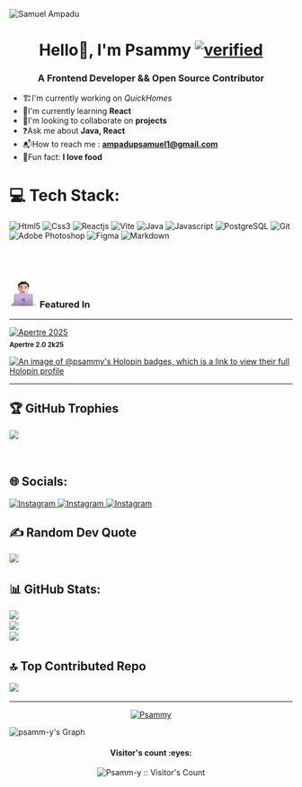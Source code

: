 <p align="center">

 ![Samuel Ampadu](https://github.com/user-attachments/assets/59f6b224-b084-4b4c-8a5d-e2ca11cd0bb5)

</p>
<h1 align="center" >
 Hello👋, I'm Psammy <a href="https://github.com/user-attachments/assets/42d8e26b-47b4-458c-8038-b3b9e68df68e">
    <img src="https://github.com/user-attachments/assets/42d8e26b-47b4-458c-8038-b3b9e68df68e" alt="verified" width="20">
</a>
</h1>

<h3 align="center">A Frontend Developer && Open Source Contributor</h3>

<!--<div align="center">
  <img src="https://profile-counter.glitch.me/psamm-y/count.svg" alt="Visitor Count"/>
</div>-->

- 🏗️I'm currently working on *QuickHomes* <br>
- 📖I'm currently learning **React**
- 🤝I'm looking to collaborate on **projects**
- ❓Ask me about **Java, React**
- 📬How to reach me : **ampadupsamuel1@gmail.com**
- 🥘Fun fact: **I love food** 


# 💻 Tech Stack:
<img src="https://github.com/user-attachments/assets/e41fe0fb-c90c-438c-9bcd-63c44dd079fb" alt="Html5" width="60" height="60" padding="10">
<img src="https://github.com/user-attachments/assets/17a5033a-67aa-4a1c-a5b8-9e7aad88a004" alt="Css3" width="60" height="60">
<img src="https://github.com/user-attachments/assets/539afd03-38b5-490a-bd1c-d2ecfea7d85d" alt="Reactjs" width="60" height="60">
<img src="https://github.com/user-attachments/assets/e32c8058-1a7f-42be-b004-84c28c997db7" alt="Vite" width="60" height="60">
<img src="https://github.com/user-attachments/assets/29e2f545-a009-4e7d-95d0-74e5cd702695" alt="Java" width="60" height="60">
<img src="https://github.com/user-attachments/assets/20522a0e-b342-4157-8cab-09cb891805fc" alt="Javascript" width="60" height="60">
<img src="https://github.com/user-attachments/assets/96238a01-9145-42b4-b234-49dec8215847" alt="PostgreSQL" width="60" height="60">
<img src="https://github.com/user-attachments/assets/78668209-f3e4-416c-97bf-49455e583dbf" alt="Git" width="60" height="60">
<img src="https://github.com/user-attachments/assets/ad86dcc5-9cf7-453e-aa69-9827bc2500d5" alt="Adobe Photoshop" width="60" height="60">
<img src="https://github.com/user-attachments/assets/b9d51015-c56e-447f-8d70-2af8a0ab895b" alt="Figma" width="60" height="60">
<img src="https://github.com/user-attachments/assets/ff821656-3de7-4d68-8ce8-ae611196d543" alt="Markdown" width="60" height="60">

###

<br clear="both">


## <h3> <img src="https://raw.githubusercontent.com/Tarikul-Islam-Anik/tarikul-islam-anik/main/assets/images/Man%20Technologist%20Light%20Skin%20Tone.png" width="50px"> Featured In</h3>
---

<tr>
<td align="center">
<a href="https://s2apertre.resourcio.in"><img src="https://s2apertre.resourcio.in/Logo_primary.svg" height="140px" width="180px" alt="Apertre 2025"></a> 
 <br> 
 <sub><b>Apertre 2.0 2k25</b></sub>
</td>
 
 [![An image of @psammy's Holopin badges, which is a link to view their full Holopin profile](https://holopin.me/psammy)](https://holopin.io/@psammy)

</tr>

---

## 🏆 GitHub Trophies
![](https://github-profile-trophy.vercel.app/?username=Psamm-y&theme=radical&no-frame=true&no-bg=false&margin-w=4)

<br clear="both">

## 🌐 Socials:
 <a href="https://www.instagram.com/psammmmmmy._/" target="_blank" text-decoration="none">
    <img src="https://github.com/user-attachments/assets/09c4b66d-bd88-4723-b78c-6c5ae463f237" alt="Instagram" width="50">
</a>
 <a href="https://www.linkedin.com/in/ampadu-samuel-810a13297/" target="_blank" text-decoration="none">
    <img src="https://github.com/user-attachments/assets/91bbb843-7ae6-42f1-9d38-2cb15b056796" alt="Instagram" width="50">
</a>

 <a href="https://stackoverflow.com/users/25106666/ampadu-psamuel" target="_blank" text-decoration="none">
    <img src="https://github.com/user-attachments/assets/52537bb4-4143-4617-ab5b-d1b63ad4084e" alt="Instagram" width="50">
</a>


## ✍️ Random Dev Quote
![](https://quotes-github-readme.vercel.app/api?type=horizontal&theme=tokyonight)

## 📊 GitHub Stats:
![](https://github-readme-stats.vercel.app/api?username=Psamm-y&theme=blue&hide_border=false&include_all_commits=false&count_private=false)<br/>
![](https://github-readme-stats.vercel.app/api/top-langs/?username=Psamm-y&theme=blue&hide_border=false&include_all_commits=false&count_private=false&layout=compact)<br/>
![](https://github-readme-streak-stats.herokuapp.com/?user=Psamm-y&theme=blue&hide_border=false)

## 🔝 Top Contributed Repo
![](https://github-contributor-stats.vercel.app/api?username=Psamm-y&limit=5&theme=blue&combine_all_yearly_contributions=true)



---
<p align="center">
  <a href="https://github.com/psamm-y">
    <img src="https://github-profile-summary-cards.vercel.app/api/cards/profile-details?username=psamm-y&theme=radical" alt="Psammy"/>
  </a>
</p>

![psamm-y's Graph](https://github-readme-activity-graph.vercel.app/graph?username=psamm-y&custom_title=Psammy's%20GitHub%20Activity%20Graph&bg_color=0D1117&color=7F3FBF&line=7F3FBF&point=7F3FBF&area_color=FFFFFF&title_color=FFFFFF&area=true)

<h4 align="center">Visitor's count :eyes:</h4>

<p align="center"><img src="https://profile-counter.glitch.me/{psamm-y}/count.svg" alt="Psamm-y :: Visitor's Count" /></p>

<!-- Proudly created with GPRM ( https://gprm.itsvg.in ) -->
